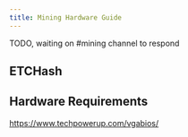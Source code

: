 ```yaml
---
title: Mining Hardware Guide
---
```


TODO, waiting on #mining channel to respond

## ETCHash

## Hardware Requirements

https://www.techpowerup.com/vgabios/
